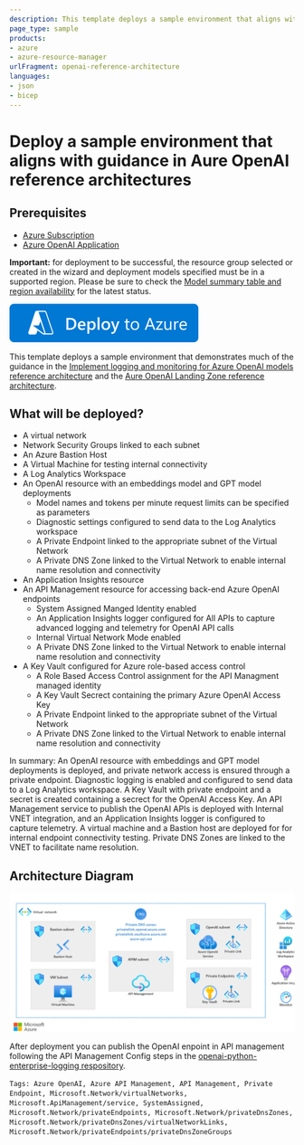 ```yaml
---
description: This template deploys a sample environment that aligns with the guidance in the Aure OpenAI Landing Zone reference architecture. 
page_type: sample
products:
- azure
- azure-resource-manager
urlFragment: openai-reference-architecture
languages:
- json
- bicep
---
```

# Deploy a sample environment that aligns with guidance in Aure OpenAI reference architectures

## Prerequisites
- [Azure Subscription](https://azure.microsoft.com/en-us/get-started/)
- [Azure OpenAI Application](https://aka.ms/oai/access)

**Important:** for deployment to be successful, the resource group selected or created in the wizard and deployment models specified must be in a supported region. Please be sure to check the [Model summary table and region availability](https://learn.microsoft.com/en-us/azure/ai-services/openai/concepts/models#model-summary-table-and-region-availability) for the latest status.

[![Deploy To Azure](https://raw.githubusercontent.com/Azure/azure-quickstart-templates/master/1-CONTRIBUTION-GUIDE/images/deploytoazure.svg?sanitize=true)](https://portal.azure.com/#create/Microsoft.Template/uri/https%3A%2F%2Fraw.githubusercontent.com%2Fj-d-harvey%2FOpenAItemplates%2Fmodules%2Fazuredeploy.json)

This template deploys a sample environment that demonstrates much of the guidance in the [Implement logging and monitoring for Azure OpenAI models reference architecture](https://learn.microsoft.com/en-us/azure/architecture/example-scenario/ai/log-monitor-azure-openai) and the [Aure OpenAI Landing Zone reference architecture](https://techcommunity.microsoft.com/t5/azure-architecture-blog/azure-openai-landing-zone-reference-architecture/ba-p/3882102).

## What will be deployed?

- A virtual network
 - Network Security Groups linked to each subnet
- An Azure Bastion Host
- A Virtual Machine for testing internal connectivity
- A Log Analytics Workspace
- An OpenAI resource with an embeddings model and GPT model deployments
  - Model names and tokens per minute request limits can be specified as parameters
  - Diagnostic settings configured to send data to the Log Analytics workspace
  - A Private Endpoint linked to the appropriate subnet of the Virtual Network
  - A Private DNS Zone linked to the Virtual Network to enable internal name resolution and connectivity
- An Application Insights resource
- An API Management resource for accessing back-end Azure OpenAI endpoints
  - System Assigned Manged Identity enabled
  - An Application Insights logger configured for All APIs to capture advanced logging and telemetry for OpenAI API calls
  - Internal Virtual Network Mode enabled
  - A Private DNS Zone linked to the Virtual Network to enable internal name resolution and connectivity
- A Key Vault configured for Azure role-based access control
  - A Role Based Access Control assignment for the API Managment managed identity
  - A Key Vault Secrect containing the primary Azure OpenAI Access Key
  - A Private Endpoint linked to the appropriate subnet of the Virtual Network
  - A Private DNS Zone linked to the Virtual Network to enable internal name resolution and connectivity

In summary:
An OpenAI resource with embeddings and GPT model deployments is deployed, and private network access is ensured through a private endpoint. Diagnostic logging is enabled and configured to send data to a Log Analytics workspace. A Key Vault with private endpoint and a secret is created containing a secrect for the OpenAI Access Key. An API Management service to publish the OpenAI APIs is deployed with Internal VNET integration, and an Application Insights logger is configured to capture telemetry. A virtual machine and a Bastion host are deployed for for internal endpoint connectivity testing. Private DNS Zones are linked to the VNET to facilitate name resolution. 

## Architecture Diagram
![img](/azure-openai-architecture.png)

After deployment you can publish the OpenAI enpoint in API management following the API Management Config steps in the [openai-python-enterprise-logging respository](https://github.com/Azure-Samples/openai-python-enterprise-logging#api-management-config).

`Tags: Azure OpenAI, Azure API Management, API Management, Private Endpoint, Microsoft.Network/virtualNetworks, Microsoft.ApiManagement/service, SystemAssigned, Microsoft.Network/privateEndpoints, Microsoft.Network/privateDnsZones, Microsoft.Network/privateDnsZones/virtualNetworkLinks, Microsoft.Network/privateEndpoints/privateDnsZoneGroups`